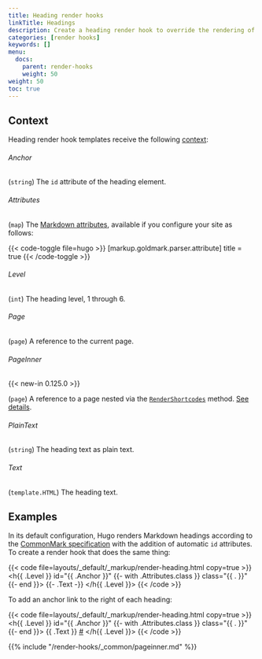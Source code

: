 ```yaml
---
title: Heading render hooks
linkTitle: Headings
description: Create a heading render hook to override the rendering of Markdown headings to HTML.
categories: [render hooks]
keywords: []
menu:
  docs:
    parent: render-hooks
    weight: 50
weight: 50
toc: true
---
```


## Context

Heading render hook templates receive the following [context]:

[context]: /getting-started/glossary/#context

###### Anchor

(`string`) The `id` attribute of the heading element.

###### Attributes

(`map`) The [Markdown attributes], available if you configure your site as follows:

[Markdown attributes]: /content-management/markdown-attributes/

{{< code-toggle file=hugo >}}
[markup.goldmark.parser.attribute]
title = true
{{< /code-toggle >}}

###### Level

(`int`) The heading level, 1 through 6.

###### Page

(`page`) A reference to the current page.

###### PageInner

{{< new-in 0.125.0 >}}

(`page`) A reference to a page nested via the [`RenderShortcodes`] method. [See details](#pageinner-details).

[`RenderShortcodes`]: /methods/page/rendershortcodes

###### PlainText

(`string`) The heading text as plain text.

###### Text

(`template.HTML`) The heading text.

## Examples

In its default configuration, Hugo renders Markdown headings according to the [CommonMark specification] with the addition of automatic `id` attributes. To create a render hook that does the same thing:

[CommonMark specification]: https://spec.commonmark.org/current/

{{< code file=layouts/_default/_markup/render-heading.html copy=true >}}
<h{{ .Level }} id="{{ .Anchor }}" {{- with .Attributes.class }} class="{{ . }}" {{- end }}>
  {{- .Text -}}
</h{{ .Level }}>
{{< /code >}}

To add an anchor link to the right of each heading:

{{< code file=layouts/_default/_markup/render-heading.html copy=true >}}
<h{{ .Level }} id="{{ .Anchor }}" {{- with .Attributes.class }} class="{{ . }}" {{- end }}>
  {{ .Text }}
  <a href="#{{ .Anchor }}">#</a>
</h{{ .Level }}>
{{< /code >}}

{{% include "/render-hooks/_common/pageinner.md" %}}
